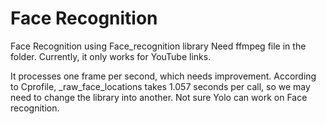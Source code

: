 # Face Recognition
Face Recognition using Face_recognition library
Need ffmpeg file in the folder. Currently, it only works for YouTube links.

It processes one frame per second, which needs improvement.
According to Cprofile, _raw_face_locations takes 1.057 seconds per call, 
so we may need to change the library into another.
Not sure Yolo can work on Face recognition.
